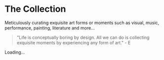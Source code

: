 # The Collection

Meticulously curating exquisite art forms or moments such as visual, music, performance, painting, literature and more...

> "Life is conceptually boring by design. All we can do is collecting exquisite moments by experiencing any form of art." - E

Loading...